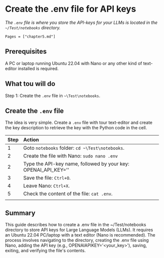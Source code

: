# Create the .env file for API keys

*The `.env` file is where you store the API-keys for your LLMs is located in the `~/Test/notebooks` directory.*

```@contents
Pages = ["chapter5.md"]
```

## Prerequisites

A PC or laptop running Ubuntu 22.04 with Nano or any other kind of text-editor installed is required.

## What tou will do

Step 1: Create the `.env` file in `~\Test\notebooks`.  

## Create the `.env` file

The idea is very simple. Create a `.env` file with tour text-editor and create the key description to retrieve the key with the Python code in the cell.

|Step        | Action      |
|:---------- | :---------- |
| 1 | Goto `notebooks` folder: `cd ~\Test\notebooks`. |
| 2 | Create the file with Nano: `sudo nano .env` |
| 2 | Type the API-key name, followed by your key: OPENAI_API_KEY='<replace with the OpenAI API-key>' |
| 3 | Save the file: `Ctrl+O`. |
| 4 | Leave Nano: `Ctrl+X`. |
| 5 | Check the content of the file: `cat .env`. |
||

## Summary

This guide describes how to create a .env file in the ~/Test/notebooks directory to store API keys for Large Language Models (LLMs).  It requires an Ubuntu 22.04 PC/laptop with a text editor (Nano is recommended). The process involves navigating to the directory, creating the .env file using Nano, adding the API key (e.g., OPENAIAPIKEY='<your_key>'), saving, exiting, and verifying the file's contents.